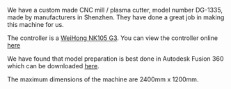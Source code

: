 We have a custom made CNC mill /  plasma cutter, model number DG-1335, made by manufacturers in Shenzhen. They have done a great job in making this machine for us.

The controller is a [WeiHong NK105 G3](https://m.weihong.com.cn/en/product/nk105). You can view the controller online [here](https://wenku.baidu.com/view/9e5386d077eeaeaad1f34693daef5ef7ba0d12e0.html?rec_flag=default&fr=Recommend_RelativeDoc-60389,114,60272,60320,60351,40355-kpdrec_doc_pc_view-38c645c59ec3d5bbfd0a74c2&sxts=1634796975841)

We have found that model preparation is best done in Autodesk Fusion 360 which can be downloaded [here](https://www.autodesk.com/education/edu-software/overview?sorting=featured&filters=individual).

The maximum dimensions of the machine are 2400mm x 1200mm.
